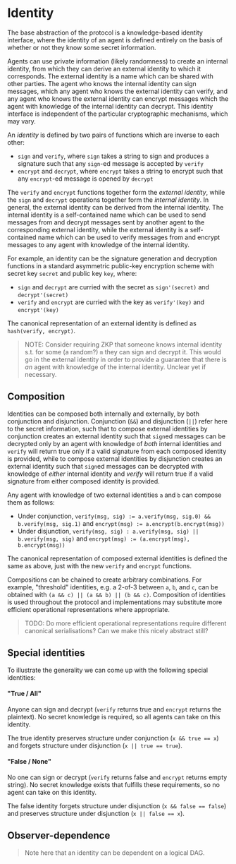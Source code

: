 # Identity

The base abstraction of the protocol is a knowledge-based identity interface, where the identity of an agent is defined entirely on the basis of whether or not they know some secret information.

Agents can use private information (likely randomness) to create an internal identity, from which they can derive an external identity to which it corresponds. The external identity is a name which can be shared with other parties. The agent who knows the internal identity can sign messages, which any agent who knows the external identity can verify, and any agent who knows the external identity can encrypt messages which the agent with knowledge of the internal identity can decrypt. This identity interface is independent of the particular cryptographic mechanisms, which may vary.

An _identity_ is defined by two pairs of functions which are inverse to each other:

- `sign` and `verify`, where `sign` takes a string to sign and produces a signature such that any `sign`-ed message is accepted by `verify`
- `encrypt` and `decrypt`, where `encrypt` takes a string to encrypt such that any `encrypt`-ed message is opened by `decrypt`

The `verify` and `encrypt` functions together form the _external identity_, while the `sign` and `decrypt` operations together form the _internal identity_. In general, the external identity can be derived from the internal identity. The internal identity is a self-contained name which can be used to send messages from and decrypt messages sent by another agent to the corresponding external identity, while the external identity is a self-contained name which can be used to verify messages from and encrypt messages to any agent with knowledge of the internal identity.

For example, an identity can be the signature generation and decryption functions in a standard asymmetric public-key encryption scheme with secret key `secret` and public key `key`, where:
- `sign` and `decrypt` are curried with the secret as `sign'(secret)` and `decrypt'(secret)`
- `verify` and `encrypt` are curried with the key as `verify'(key)` and `encrypt'(key)`

The canonical representation of an external identity is defined as `hash(verify, encrypt)`.

> NOTE: Consider requiring ZKP that someone knows internal identity s.t. for some (a random?) `m` they can sign and decrypt it. This would go in the external identity in order to provide a guarantee that there is _an_ agent with knowledge of the internal identity. Unclear yet if necessary.

## Composition

Identities can be composed both internally and externally, by both conjunction and disjunction. Conjunction (`&&`) and disjunction (`||`) refer here to the secret information, such that to compose external identities by conjunction creates an external identity such that `sign`ed messages can be decrypted only by an agent with knowledge of _both_ internal identities and `verify` will return true only if a valid signature from each composed identity is provided, while to compose external identities by disjunction creates an external identity such that `sign`ed messages can be decrypted with knowledge of _either_ internal identity and _verify_ will return true if a valid signature from either composed identity is provided.

Any agent with knowledge of two external identities `a` and `b` can compose them as follows:
- Under conjunction, `verify(msg, sig) := a.verify(msg, sig.0) && b.verify(msg, sig.1)` and `encrypt(msg) := a.encrypt(b.encrypt(msg))`
- Under disjunction, `verify(msg, sig) : a.verify(msg, sig) || b.verify(msg, sig)` and `encrypt(msg) := (a.encrypt(msg), b.encrypt(msg))`

The canonical representation of composed external identities is defined the same as above, just with the new `verify` and `encrypt` functions.

Compositions can be chained to create arbitrary combinations. For example, "threshold" identities, e.g. a 2-of-3 between `a`, `b`, and `c`, can be obtained with `(a && c) || (a && b) || (b && c)`. Composition of identities is used throughout the protocol and implementations may substitute more efficient operational representations where appropriate.

> TODO: Do more efficient operational representations require different canonical serialisations? Can we make this nicely abstract still?

## Special identities

To illustrate the generality we can come up with the following special identities:

#### "True / All"

Anyone can sign and decrypt (`verify` returns true and `encrypt` returns the plaintext). No secret knowledge is required, so all agents can take on this identity.

The true identity preserves structure under conjunction (`x && true == x`) and forgets structure under disjunction (`x || true == true`).

#### "False / None"

No one can sign or decrypt (`verify` returns false and `encrypt` returns empty string). No secret knowledge exists that fulfills these requirements, so no agent can take on this identity.

The false identity forgets structure under disjunction (`x && false == false`) and preserves structure under disjunction (`x || false == x`).

## Observer-dependence

> Note here that an identity can be dependent on a logical DAG.